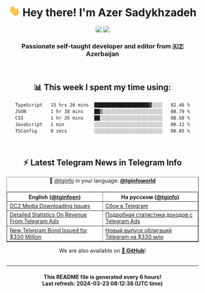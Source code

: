<div align="center">
	<div>
		<h1>
      <img src="./assets/hi.gif" width="30px"> Hey there! I'm Azer Sadykhzadeh
    </h1>
    <img height="18" src="https://komarev.com/ghpvc/?username=sadykhzadeh&label=Views&color=2081c1&style=flat-square" />
		<a href="https://wakatime.com/Azer"> <img height="18" src="https://wakatime.com/badge/user/f80ae27a-c328-426f-a381-bc84136e2dd6.svg" /> </a>
    <h3>
      Passionate self-taught developer and editor from 🇦🇿 Azerbaijan
    </h3>
  </div>
  <br>

<h2>📊 This week I spent my time using:</h2>

<!--START_SECTION:waka-->

```txt
TypeScript   15 hrs 26 mins  ████████████████████▓░░░░   82.46 %
JSON         1 hr 38 mins    ██▒░░░░░░░░░░░░░░░░░░░░░░   08.79 %
CSS          1 hr 35 mins    ██░░░░░░░░░░░░░░░░░░░░░░░   08.50 %
JavaScript   1 min           ░░░░░░░░░░░░░░░░░░░░░░░░░   00.13 %
TSConfig     0 secs          ░░░░░░░░░░░░░░░░░░░░░░░░░   00.05 %
```

<!--END_SECTION:waka-->

<br>

<h2>⚡️ Latest Telegram News in Telegram Info</h2>
  <table border>
		<tr>
			<th width="50%">English (<a href="https://t.me/tginfoen">@tginfoen</a>)</th>
			<th>На русском (<a href="https://t.me/tginfo">@tginfo</a>)</th>
		</tr>
		<caption>🚩 <a href="https://t.me/tginfo">@tginfo</a> in your language: <a href="https://t.me/tginfoworld"><b>@tginfoworld</b></a><caption/>
  <tr><td><a href="https://t.me/tginfoen/1874">DC2 Media Downloading Issues</a></td>
    <td><a href="https://t.me/tginfo/3966">Сбои в Telegram</a></td></tr><tr><td><a href="https://t.me/tginfoen/1873">Detailed Statistics On Revenue From Telegram Ads</a></td>
    <td><a href="https://t.me/tginfo/3965">Подробная статистика доходов с Telegram Ads</a></td></tr><tr><td><a href="https://t.me/tginfoen/1872">New Telegram Bond Issued for $330 Million</a></td>
    <td><a href="https://t.me/tginfo/3964">Новый выпуск облигаций Telegram на $330 млн</a></td></tr>
</table>
We are also available on <a href="https://github.com/tginfo"><b>🐙 GitHub</b></a>!
</div>

<br>
<hr>
<h4 align="center">This README file is generated <b>every 6 hours</b>!</br>Last refresh: <b>2024-03-23 08:12:36 (UTC time)</b></h4>
